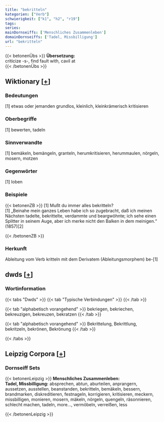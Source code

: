 ```yaml
---
title: "bekritteln"
kategorien: ["Verb"]
schwierigkeit: ["k1", "h2", "r19"]
tags:
series:
mainDornseiffs: ['Menschliches Zusammenleben']
domainDornseiffs: ['Tadel, Missbilligung']
url: "bekritteln"
---
```


{{< betonenÜbs >}}
**Übersetzung:**  
criticize -s-, find fault with, cavil  at  
{{< /betonenÜbs >}}

## Wiktionary [[+](https://de.wiktionary.org/wiki/bekritteln)]

### Bedeutungen
[1] etwas oder jemanden grundlos, kleinlich, kleinkrämerisch kritisieren  

### Oberbegriffe
[1] bewerten, tadeln  

### Sinnverwandte
[1] bemäkeln, bemängeln, granteln, herumkritisieren, herummaulen, nörgeln, mosern, motzen  

### Gegenwörter
[1] loben  

### Beispiele
{{< betonenZB >}}
[1] Mußt du immer alles bekritteln?  
[1] „Beinahe mein ganzes Leben habe ich so zugebracht, daß ich meinen Nächsten tadelte, bekrittelte, verdammte und beargwöhnte; ich sehe einen Splitter in seinem Auge, aber ich merke nicht den Balken in dem meinigen.“ (1857)[2]  

{{< /betonenZB >}}
### Herkunft
Ableitung vom Verb kritteln mit dem Derivatem (Ableitungsmorphem) be-[1]  



## dwds [[+](https://www.dwds.de/wb/bekritteln)]

### Wortinformation
{{< tabs "Dwds" >}}
{{< tab "Typische Verbindungen" >}}
{{< /tab >}}

{{< tab "alphabetisch vorangehend" >}}
bekriegen, bekriechen, bekreuzigen, bekreuzen, bekratzen
{{< /tab >}}

{{< tab "alphabetisch vorangehend" >}}
Bekrittelung, Bekrittlung, bekritzeln, bekrönen, Bekrönung
{{< /tab >}}

{{< /tabs >}}

## Leipzig Corpora [[+](https://corpora.uni-leipzig.de/en/res?word=bekritteln&corpusId=deu_newscrawl-public_2018)]

### Dornseiff Sets
{{< betonenLeipzig >}}
**Menschliches Zusammenleben:**  
**Tadel, Missbilligung:** absprechen, abtun, aburteilen, anprangern, aussetzen, ausstellen, beanstanden, bekritteln, bemäkeln, bessern, brandmarken, diskreditieren, festnageln, korrigieren, kritisieren, meckern, missbilligen, monieren, mosern, mäkeln, nörgeln, quengeln, räsonnieren, schlecht machen, tadeln, more..., vermöbeln, verreißen, less  

{{< /betonenLeipzig >}}
